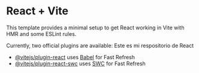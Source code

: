 # React + Vite

This template provides a minimal setup to get React working in Vite with HMR and some ESLint rules.

Currently, two official plugins are available:
Este es mi respositorio de React
- [@vitejs/plugin-react](https://github.com/vitejs/vite-plugin-react/blob/main/packages/plugin-react/README.md) uses [Babel](https://babeljs.io/) for Fast Refresh
- [@vitejs/plugin-react-swc](https://github.com/vitejs/vite-plugin-react-swc) uses [SWC](https://swc.rs/) for Fast Refresh
